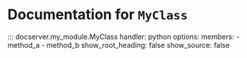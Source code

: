 # Documentation for `MyClass`

::: docserver.my_module.MyClass
    handler: python
    options:
      members:
        - method_a
        - method_b
      show_root_heading: false
      show_source: false